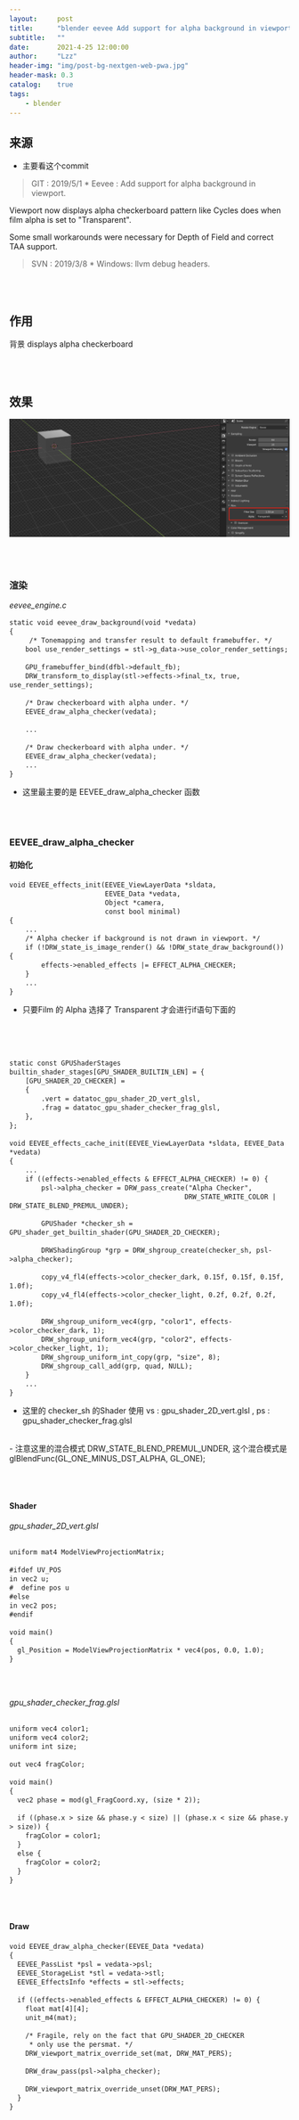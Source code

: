 ```yaml
---
layout:     post
title:      "blender eevee Add support for alpha background in viewport"
subtitle:   ""
date:       2021-4-25 12:00:00
author:     "Lzz"
header-img: "img/post-bg-nextgen-web-pwa.jpg"
header-mask: 0.3
catalog:    true
tags:
    - blender
---
```


## 来源

- 主要看这个commit

> GIT : 2019/5/1  *   Eevee : Add support for alpha background in viewport. <br> 

> 
Viewport now displays alpha checkerboard pattern like Cycles does when
film alpha is set to "Transparent".

>
Some small workarounds were necessary for Depth of Field and correct TAA
support.


> SVN : 2019/3/8  *  Windows: llvm debug headers.


<br><br>

## 作用
背景 displays alpha checkerboard


<br><br>

## 效果

![](/img/Eevee/AlphaBackground/01/1.png)

<br><br>


### 渲染

*eevee_engine.c*
```
static void eevee_draw_background(void *vedata)
{
	 /* Tonemapping and transfer result to default framebuffer. */
	bool use_render_settings = stl->g_data->use_color_render_settings;

	GPU_framebuffer_bind(dfbl->default_fb);
	DRW_transform_to_display(stl->effects->final_tx, true, use_render_settings);

	/* Draw checkerboard with alpha under. */
	EEVEE_draw_alpha_checker(vedata);

	...

	/* Draw checkerboard with alpha under. */
 	EEVEE_draw_alpha_checker(vedata);
	...
}
```
>
- 这里最主要的是 EEVEE_draw_alpha_checker 函数

<br><br>

### EEVEE_draw_alpha_checker

#### 初始化
```
void EEVEE_effects_init(EEVEE_ViewLayerData *sldata,
                        EEVEE_Data *vedata,
                        Object *camera,
                        const bool minimal)
{
	...
	/* Alpha checker if background is not drawn in viewport. */
	if (!DRW_state_is_image_render() && !DRW_state_draw_background()) {
		effects->enabled_effects |= EFFECT_ALPHA_CHECKER;
	}
	...
}
```
>
- 只要Film 的 Alpha 选择了 Transparent 才会进行if语句下面的

<br><br>

```

static const GPUShaderStages builtin_shader_stages[GPU_SHADER_BUILTIN_LEN] = {
	[GPU_SHADER_2D_CHECKER] =
	{
		.vert = datatoc_gpu_shader_2D_vert_glsl,
		.frag = datatoc_gpu_shader_checker_frag_glsl,
	},
};

void EEVEE_effects_cache_init(EEVEE_ViewLayerData *sldata, EEVEE_Data *vedata)
{
	...
	if ((effects->enabled_effects & EFFECT_ALPHA_CHECKER) != 0) {
		psl->alpha_checker = DRW_pass_create("Alpha Checker",
											DRW_STATE_WRITE_COLOR | DRW_STATE_BLEND_PREMUL_UNDER);

		GPUShader *checker_sh = GPU_shader_get_builtin_shader(GPU_SHADER_2D_CHECKER);

		DRWShadingGroup *grp = DRW_shgroup_create(checker_sh, psl->alpha_checker);

		copy_v4_fl4(effects->color_checker_dark, 0.15f, 0.15f, 0.15f, 1.0f);
		copy_v4_fl4(effects->color_checker_light, 0.2f, 0.2f, 0.2f, 1.0f);

		DRW_shgroup_uniform_vec4(grp, "color1", effects->color_checker_dark, 1);
		DRW_shgroup_uniform_vec4(grp, "color2", effects->color_checker_light, 1);
		DRW_shgroup_uniform_int_copy(grp, "size", 8);
		DRW_shgroup_call_add(grp, quad, NULL);
	}
	...
}
```
>
- 这里的 checker_sh 的Shader 使用 vs : gpu_shader_2D_vert.glsl , ps : gpu_shader_checker_frag.glsl
<br>
- 注意这里的混合模式 DRW_STATE_BLEND_PREMUL_UNDER, 这个混合模式是 glBlendFunc(GL_ONE_MINUS_DST_ALPHA, GL_ONE);


<br><br>


#### Shader

*gpu_shader_2D_vert.glsl*
```

uniform mat4 ModelViewProjectionMatrix;

#ifdef UV_POS
in vec2 u;
#  define pos u
#else
in vec2 pos;
#endif

void main()
{
  gl_Position = ModelViewProjectionMatrix * vec4(pos, 0.0, 1.0);
}

```

<br><br>

*gpu_shader_checker_frag.glsl*
```

uniform vec4 color1;
uniform vec4 color2;
uniform int size;

out vec4 fragColor;

void main()
{
  vec2 phase = mod(gl_FragCoord.xy, (size * 2));

  if ((phase.x > size && phase.y < size) || (phase.x < size && phase.y > size)) {
    fragColor = color1;
  }
  else {
    fragColor = color2;
  }
}

```


<br><br>


#### Draw

```
void EEVEE_draw_alpha_checker(EEVEE_Data *vedata)
{
  EEVEE_PassList *psl = vedata->psl;
  EEVEE_StorageList *stl = vedata->stl;
  EEVEE_EffectsInfo *effects = stl->effects;

  if ((effects->enabled_effects & EFFECT_ALPHA_CHECKER) != 0) {
    float mat[4][4];
    unit_m4(mat);

    /* Fragile, rely on the fact that GPU_SHADER_2D_CHECKER
     * only use the persmat. */
    DRW_viewport_matrix_override_set(mat, DRW_MAT_PERS);

    DRW_draw_pass(psl->alpha_checker);

    DRW_viewport_matrix_override_unset(DRW_MAT_PERS);
  }
}
```


